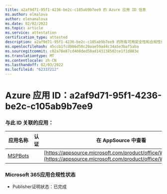 ```yaml
---
title: a2af9d71-95f1-4236-be2c-c105ab9b7ee9 的 Azure 应用 ID 信息
ms.author: elmalova
author: elenamalova
ms.date: 02/02/2022
ms.topic: article
ms.service: attestation
certification_type: attested
description: a2af9d71-95f1-4236-be2c-c105ab9b7ee9 的所有可用安全性和合规性信息。
ms.openlocfilehash: 45ccb1fcd986d50c20aae59ad4c34a5e3baf5aba
ms.sourcegitcommit: c02a78e87cd408ded50ad143138502ce1f1d883e
ms.translationtype: MT
ms.contentlocale: zh-CN
ms.lasthandoff: 02/03/2022
ms.locfileid: "62337212"
---
```

# <a name="azure-app-id-a2af9d71-95f1-4236-be2c-c105ab9b7ee9"></a>Azure 应用 ID：a2af9d71-95f1-4236-be2c-c105ab9b7ee9


### <a name="apps-associated-with-this-id"></a>与此 ID 关联的应用：
| **应用名称** | **认证** | **在 AppSource 中查看** |
|--------------|---------------|-----------------------|
| [MSPBots](https://docs.microsoft.com/microsoft-365-app-certification/forward/WA200001128) |  | [https://appsource.microsoft.com/product/office/WA200001128](https://appsource.microsoft.com/product/office/WA200001128) |

### <a name="microsoft-365-app-compliance-status"></a>Microsoft 365应用合规性状态
- Publisher证明状态：已完成
